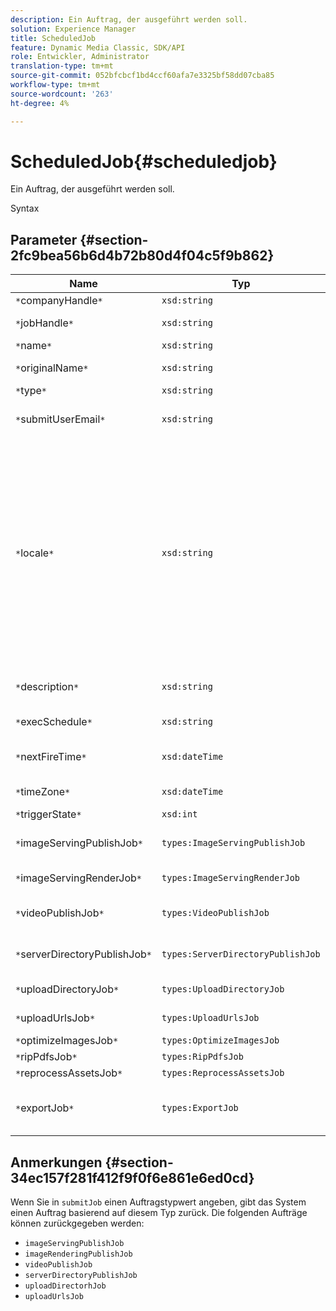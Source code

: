 ```yaml
---
description: Ein Auftrag, der ausgeführt werden soll.
solution: Experience Manager
title: ScheduledJob
feature: Dynamic Media Classic, SDK/API
role: Entwickler, Administrator
translation-type: tm+mt
source-git-commit: 052bfcbcf1bd4ccf60afa7e3325bf58dd07cba85
workflow-type: tm+mt
source-wordcount: '263'
ht-degree: 4%

---
```



# ScheduledJob{#scheduledjob}

Ein Auftrag, der ausgeführt werden soll.

Syntax

## Parameter {#section-2fc9bea56b6d4b72b80d4f04c5f9b862}

| Name | Typ | Beschreibung |
|---|---|---|
| `*`companyHandle`*` | `xsd:string` | Firma Handle. |
| `*`jobHandle`*` | `xsd:string` | Terminierte Auftragsverwaltung. |
| `*`name`*` | `xsd:string` | Auftragsname. |
| `*`originalName`*` | `xsd:string` | Ursprünglicher Name des geplanten Auftrags. |
| `*`type`*` | `xsd:string` | Auftragstyp. |
| `*`submitUserEmail`*` | `xsd:string` | Die E-Mail-Adresse des Benutzers, der den Auftrag geplant hat. |
| `*`locale`*` | `xsd:string` | Das Gebietsschema, das für Auftragsprotokolldetails und E-Mail-lokale Anpassungen verwendet wird. Gebietsschemata werden als `<language_code>[- <country_code>]` angegeben, wobei der Sprachencode aus Kleinbuchstaben und aus zwei Buchstaben besteht, wie in ISO-639 angegeben, und der optionale Ländercode aus Großbuchstaben besteht, und aus zwei Buchstaben, wie in ISO-3166 angegeben. Die Zeichenfolge für Englisch (USA) lautet beispielsweise: `en-US`. |
| `*`description`*` | `xsd:string` | Eine Beschreibung des Auftrags, wie ursprünglich unter `submitJob` angegeben. |
| `*`execSchedule`*` | `xsd:string` | Wenn die Ausführung des Auftrags geplant ist. |
| `*`nextFireTime`*` | `xsd:dateTime` | Datum, Uhrzeit und Zeitzone, in der der Auftrag ausgelöst wird. |
| `*`timeZone`*` | `xsd:dateTime` | Die Zeitzone des geplanten Auftrags. |
| `*`triggerState`*` | `xsd:int` | Auswahl des Triggers. |
| `*`imageServingPublishJob`*` | `types:ImageServingPublishJob` | Auftragsdetails für einen Image Serving-Veröffentlichungsauftrag. |
| `*`imageServingRenderJob`*` | `types:ImageServingRenderJob` | Auftragsdetails für einen Bildwiedergabeauftrag. |
| `*`videoPublishJob`*` | `types:VideoPublishJob` | Auftragsdetails für einen Videoveröffentlichungsauftrag. Siehe [VideoPublishJob](https://experienceleague.adobe.com/docs/dynamic-media-developer-resources/image-production-api/data-types/r-scheduled-job.html). |
| `*`serverDirectoryPublishJob`*` | `types:ServerDirectoryPublishJob` | Auftragsdetails für einen Veröffentlichungsauftrag im Serververzeichnis. |
| `*`uploadDirectoryJob`*` | `types:UploadDirectoryJob` | Auftragsdetails für einen Upload-Ordnerauftrag. |
| `*`uploadUrlsJob`*` | `types:UploadUrlsJob` | Auftragsdetails für einen Upload-URLs-Auftrag. |
| `*`optimizeImagesJob`*` | `types:OptimizeImagesJob` |  |
| `*`ripPdfsJob`*` | `types:RipPdfsJob` |  |
| `*`reprocessAssetsJob`*` | `types:ReprocessAssetsJob` |  |
| `*`exportJob`*` | `types:ExportJob` | Zulassen des autorisierten Exports von zuvor hochgeladenen Dateien. Siehe [Exportauftrag](https://experienceleague.adobe.com/docs/dynamic-media-developer-resources/image-production-api/data-types/r-scheduled-job.html). |

## Anmerkungen {#section-34ec157f281f412f9f0f6e861e6ed0cd}

Wenn Sie in `submitJob` einen Auftragstypwert angeben, gibt das System einen Auftrag basierend auf diesem Typ zurück. Die folgenden Aufträge können zurückgegeben werden:

* `imageServingPublishJob`
* `imageRenderingPublishJob`
* `videoPublishJob`
* `serverDirectoryPublishJob`
* `uploadDirectorhJob`
* `uploadUrlsJob`

